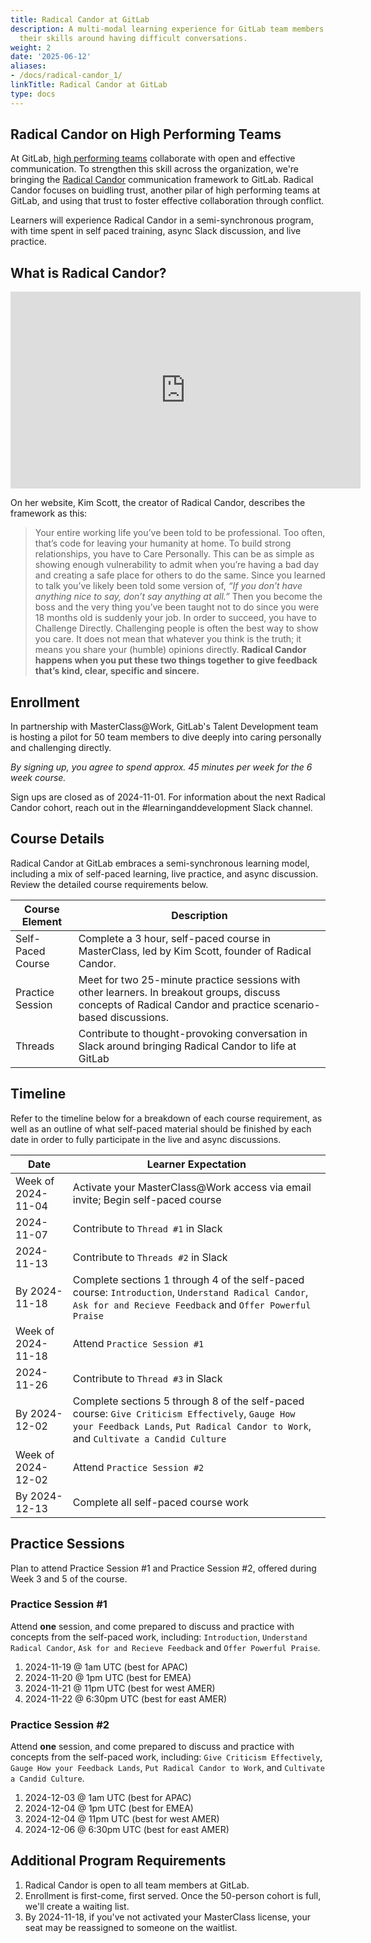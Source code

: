 ```yaml
---
title: Radical Candor at GitLab
description: A multi-modal learning experience for GitLab team members to strengths
  their skills around having difficult conversations.
weight: 2
date: '2025-06-12'
aliases:
- /docs/radical-candor_1/
linkTitle: Radical Candor at GitLab
type: docs
---
```


## Radical Candor on High Performing Teams

At GitLab, [high performing teams](https://internal.gitlab.com/handbook/company/high-performing-teams/#high-performing-teams-playbook) collaborate with open and effective communication. To strengthen this skill across the organization, we're bringing the [Radical Candor](https://www.radicalcandor.com/blog/what-is-radical-candor/) communication framework to GitLab. Radical Candor focuses on buidling trust, another pilar of high performing teams at GitLab, and using that trust to foster effective collaboration through conflict.

Learners will experience Radical Candor in a semi-synchronous program, with time spent in self paced training, async Slack discussion, and live practice.

## What is Radical Candor?

<iframe width="560" height="315" src="https://www.youtube.com/embed/OoISfhACm4s?si=jXe5oqguz6D0HCRm" title="YouTube video player" frameborder="0" allow="accelerometer; autoplay; clipboard-write; encrypted-media; gyroscope; picture-in-picture; web-share" referrerpolicy="strict-origin-when-cross-origin" allowfullscreen></iframe>

On her website, Kim Scott, the creator of Radical Candor, describes the framework as this:

>Your entire working life you’ve been told to be professional. Too often, that’s code for leaving your humanity at home. To build strong relationships, you have to Care Personally. This can be as simple as showing enough vulnerability to admit when you’re having a bad day and creating a safe place for others to do the same.
>Since you learned to talk you’ve likely been told some version of, _“If you don’t have anything nice to say, don’t say anything at all.”_ Then you become the boss and the very thing you’ve been taught not to do since you were 18 months old is suddenly your job. In order to succeed, you have to Challenge Directly. Challenging people is often the best way to show you care. It does not mean that whatever you think is the truth; it means you share your (humble) opinions directly.
>**Radical Candor happens when you put these two things together to give feedback that’s kind, clear, specific and sincere.**

## Enrollment

In partnership with MasterClass@Work, GitLab's Talent Development team is hosting a pilot for 50 team members to dive deeply into caring personally and challenging directly.

_By signing up, you agree to spend approx. 45 minutes per week for the 6 week course._

Sign ups are closed as of 2024-11-01. For information about the next Radical Candor cohort, reach out in the #learninganddevelopment Slack channel.

## Course Details

Radical Candor at GitLab embraces a semi-synchronous learning model, including a mix of self-paced learning, live practice, and async discussion. Review the detailed course requirements below.

| Course Element | Description |
| ----- | ---------- |
| Self-Paced Course | Complete a 3 hour, self-paced course in MasterClass, led by Kim Scott, founder of Radical Candor. |
| Practice Session | Meet for two 25-minute practice sessions with other learners. In breakout groups, discuss concepts of Radical Candor and practice scenario-based discussions. |
| Threads | Contribute to thought-provoking conversation in Slack around bringing Radical Candor to life at GitLab |

## Timeline

Refer to the timeline below for a breakdown of each course requirement, as well as an outline of what self-paced material should be finished by each date in order to fully participate in the live and async discussions.

| Date | Learner Expectation |
| -------- | ---------- |
| Week of 2024-11-04 | Activate your MasterClass@Work access via email invite; Begin self-paced course |
| 2024-11-07 | Contribute to `Thread #1` in Slack |
| 2024-11-13 | Contribute to `Threads #2` in Slack |
| By 2024-11-18 | Complete sections 1 through 4 of the self-paced course: `Introduction`, `Understand Radical Candor`, `Ask for and Recieve Feedback` and `Offer Powerful Praise` |
| Week of 2024-11-18 | Attend `Practice Session #1` |
| 2024-11-26 | Contribute to `Thread #3` in Slack |
| By 2024-12-02 | Complete sections 5 through 8 of the self-paced course: `Give Criticism Effectively`, `Gauge How your Feedback Lands`, `Put Radical Candor to Work`, and `Cultivate a Candid Culture` |
| Week of 2024-12-02 | Attend `Practice Session #2` |
| By 2024-12-13 | Complete all self-paced course work |

## Practice Sessions

Plan to attend Practice Session #1 and Practice Session #2, offered during Week 3 and 5 of the course.

### Practice Session #1

Attend **one** session, and come prepared to discuss and practice with concepts from the self-paced work, including:
`Introduction`, `Understand Radical Candor`, `Ask for and Recieve Feedback` and `Offer Powerful Praise`.

1. 2024-11-19 @ 1am UTC (best for APAC)
2. 2024-11-20 @ 1pm UTC (best for EMEA)
3. 2024-11-21 @ 11pm UTC (best for west AMER)
4. 2024-11-22 @ 6:30pm UTC (best for east AMER)

### Practice Session #2

Attend **one** session, and come prepared to discuss and practice with concepts from the self-paced work, including:
`Give Criticism Effectively`, `Gauge How your Feedback Lands`, `Put Radical Candor to Work`, and `Cultivate a Candid Culture`.

1. 2024-12-03 @ 1am UTC (best for APAC)
2. 2024-12-04 @ 1pm UTC (best for EMEA)
3. 2024-12-04 @ 11pm UTC (best for west AMER)
4. 2024-12-06 @ 6:30pm UTC (best for east AMER)

## Additional Program Requirements

1. Radical Candor is open to all team members at GitLab.
1. Enrollment is first-come, first served. Once the 50-person cohort is full, we'll create a waiting list.
1. By 2024-11-18, if you've not activated your MasterClass license, your seat may be reassigned to someone on the waitlist.
